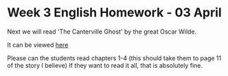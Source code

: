 # Week 3 English Homework - 03 April

Next we will read 'The Canterville Ghost' by the great Oscar Wilde.

It can be viewed [here](https://www.wilde-online.info/the-canterville-ghost.html)

Please can the students read chapters 1-4 (this should take them to page 11 of the story I believe)
If they want to read it all, that is absolutely fine.